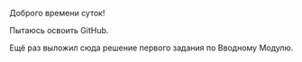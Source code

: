 
Доброго времени суток!

Пытаюсь освоить GitHub.

Ещё раз выложил сюда решение первого задания по Вводному Модулю.

